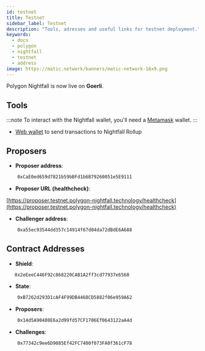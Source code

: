 ```yaml
---
id: testnet
title: Testnet
sidebar_label: Testnet
description: "Tools, adresses and useful links for testnet deployment."
keywords:
  - docs
  - polygon
  - nightfall
  - testnet
  - address
image: https://matic.network/banners/matic-network-16x9.png
---
```


Polygon Nightfall is now live on **Goerli**.

## Tools

:::note
To interact with the Nightfall wallet, you'll need a [Metamask](https://metamask.io/) wallet.
:::

- [Web wallet](https://wallet.testnet.polygon-nightfall.technology) to send transactions to Nightfall Rollup

## Proposers

- **Proposer address**:

```bash
    0xCaE0ed659d7821b59bBFd1b6B79260051e5E9111
```
- **Proposer URL (healthcheck)**:

[https://proposer.testnet.polygon-nightfall.technology/healthcheck](https://proposer.testnet.polygon-nightfall.technology/healthcheck)


- **Challenger address**:

```bash
    0xa55ec93544dd357c14914f67d04da72dBdE6A688
```

## Contract Addresses

- **Shield**:

```bash
   0x2eEeeC446F92c868220CAB1A2ff3cd77937e6560 
```

- **State**:

```bash
    0xB7262d293D1cAF4F99DB4468CD5882f06e959A62
```


- **Proposers**:

```bash
    0x14d5A90408E6a2d99fd57CF1706Ef0643122aA4d
```


- **Challenges**:

```bash
    0x77342c9ee6D9085Ef42FC7400f073FA0f361cF78
```
